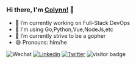 ### Hi there, I'm [Colynn!](https://colynn.github.io) 👋
<!--
**colynn/colynn** is a ✨ _special_ ✨ repository because its `README.md` (this file) appears on your GitHub profile.

Here are some ideas to get you started:

- 🔭 I’m currently working on ...
- 🌱 I’m currently learning ...
- 👯 I’m looking to collaborate on ...
- 🤔 I’m looking for help with ...
- 💬 Ask me about ...
- 📫 How to reach me: ...
- 😄 Pronouns: ...
- ⚡ Fun fact: ...
-->


- 🔭 I’m currently working on Full-Stack DevOps
- 🌱 I'm using Go,Python,Vue,NodeJs,etc
- 📓 I’m currently strive to be a gopher
- 😄 Pronouns: him/he

![Wechat](https://img.shields.io/badge/-colynnliu-green?style=flat&logo=Wechat&logoColor=white)
[![Linkedin](https://img.shields.io/badge/-LinkedIn-blue?style=flat&logo=Linkedin&logoColor=white)](https://www.linkedin.com/in/colynn/)
[![Twitter](https://img.shields.io/badge/-Twitter-blue?style=flat&logo=Twitter&logoColor=white)](https://twitter.com/colynnliu)
<img src="https://visitor-badge.laobi.icu/badge?page_id=colynn.colynn" alt="visitor badge"/> 
<!--
  <img align='' src="https://github-readme-stats.vercel.app/api?username=colynn&show_icons=false"> 
-->
